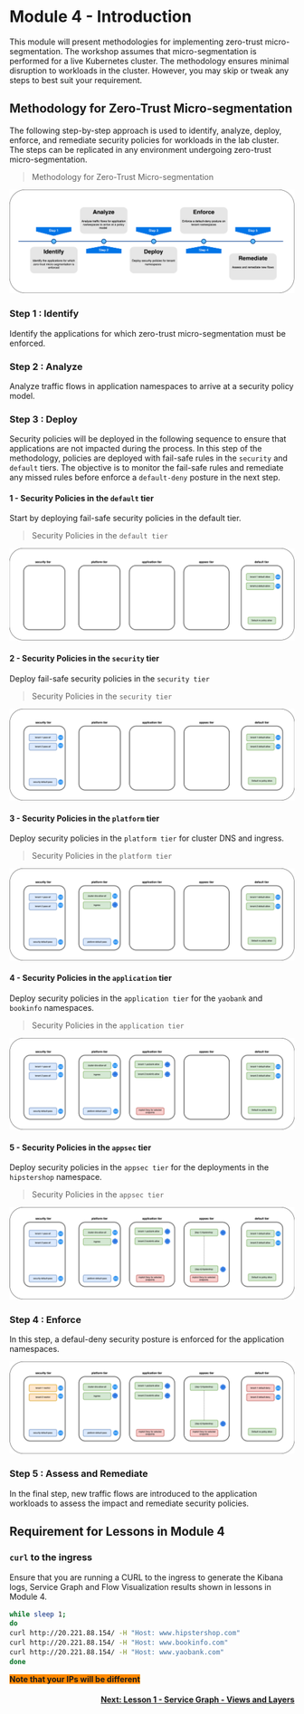 # Module 4 - Introduction

This module will present methodologies for implementing zero-trust micro-segmentation. The workshop assumes that micro-segmentation is performed for a live Kubernetes cluster. The methodology ensures minimal disruption to workloads in the cluster. However, you may skip or tweak any steps to best suit your requirement. 

## Methodology for Zero-Trust Micro-segmentation

The following step-by-step approach is used to identify, analyze, deploy, enforce, and remediate security policies for workloads in the lab cluster. The steps can be replicated in any environment undergoing zero-trust micro-segmentation. 

> Methodology for Zero-Trust Micro-segmentation

![methodology](images/methodology.png)

### Step 1 : Identify 

Identify the applications for which zero-trust micro-segmentation must be enforced. 

### Step 2 : Analyze 

Analyze traffic flows in application namespaces to arrive at a security policy model. 

### Step 3 : Deploy

Security policies will be deployed in the following sequence to ensure that applications are not impacted during the process. In this step of the methodology, policies are deployed with fail-safe rules in the `security` and `default` tiers. The objective is to monitor the fail-safe rules and remediate any missed rules before enforce a `default-deny` posture in the next step. 

#### 1 - Security Policies in the `default` tier

Start by deploying fail-safe security policies in the default tier. 

> Security Policies in the `default tier`

![step1](images/step1.png)

#### 2 - Security Policies in the `security` tier

Deploy fail-safe security policies in the `security tier`

> Security Policies in the `security tier`

![step2](images/step2.png)

#### 3 - Security Policies in the `platform` tier

Deploy security policies in the `platform tier` for cluster DNS and ingress.

> Security Policies in the `platform tier`

![step3](images/step3.png)

#### 4 - Security Policies in the `application` tier

Deploy security policies in the `application tier` for the `yaobank` and `bookinfo` namespaces. 

> Security Policies in the `application tier`

![step4](images/step4.png)

#### 5 - Security Policies in the `appsec` tier

Deploy security policies in the `appsec tier` for the deployments in the `hipstershop` namespace.

> Security Policies in the `appsec tier`

![step2](images/step5.png)

### Step 4 : Enforce

In this step, a defaul-deny security posture is enforced for the application namespaces. 

![step6](images/step6.png)

### Step 5 : Assess and Remediate

In the final step, new traffic flows are introduced to the application workloads to assess the impact and remediate security policies. 

## Requirement for Lessons in Module 4

### `curl` to the ingress

Ensure that you are running a CURL to the ingress to generate the Kibana logs, Service Graph and Flow Visualization results shown in lessons in Module 4.

```bash
while sleep 1;
do 
curl http://20.221.88.154/ -H "Host: www.hipstershop.com"
curl http://20.221.88.154/ -H "Host: www.bookinfo.com"
curl http://20.221.88.154/ -H "Host: www.yaobank.com"
done
```

<span style="background-color: #FF8900">**Note that your IPs will be different**</span>




#### <div align="right">  [Next: Lesson 1 - Service Graph - Views and Layers](https://github.com/tigera-cs/quickstart-self-service/blob/main/modules/views-and-layers-sg.md) </div>

